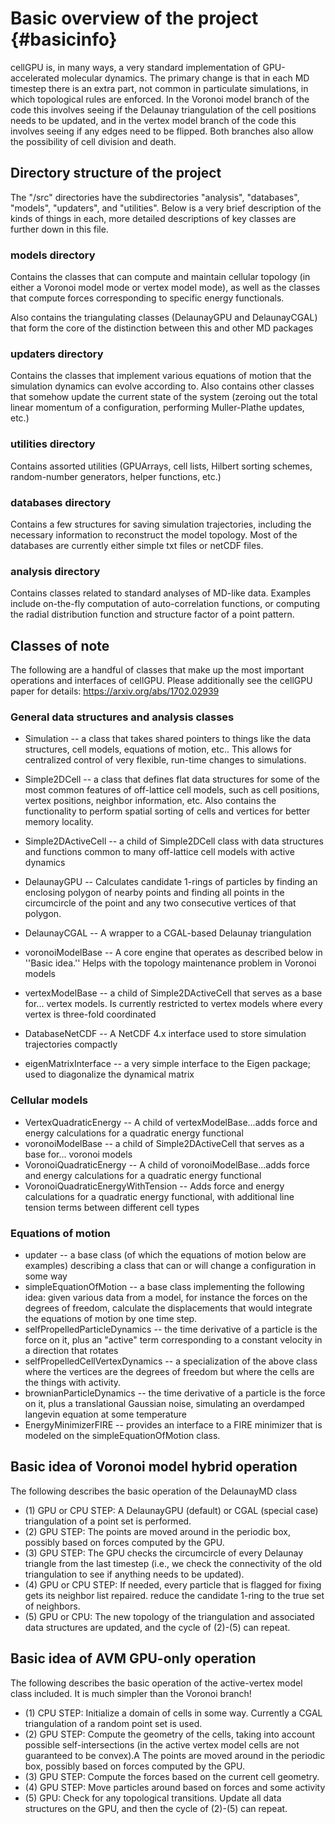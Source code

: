 # Basic overview of the project {#basicinfo}

cellGPU is, in many ways, a very standard implementation of GPU-accelerated molecular dynamics. The
primary change is that in each MD timestep there is an extra part, not common in particulate
simulations, in which topological rules are enforced. In the Voronoi model branch of the code this
involves seeing if the Delaunay triangulation of the cell positions needs to be updated, and in the
vertex model branch of the code this involves seeing if any edges need to be flipped. Both branches
also allow the possibility of cell division and death.

## Directory structure of the project

The "/src" directories have the subdirectories "analysis", "databases", "models",
"updaters", and "utilities". Below is a very brief description of the kinds of things in each, more
detailed descriptions of key classes are further down in this file.

### models directory

Contains the classes that can compute and maintain cellular topology (in either a Voronoi model mode
or vertex model mode), as well as the classes that compute forces corresponding to specific energy
functionals.

Also contains the triangulating classes (DelaunayGPU and DelaunayCGAL) that form the core of the distinction between this and other MD packages

### updaters directory

Contains the classes that implement various equations of motion that the simulation dynamics can
evolve according to. Also contains other classes that somehow update the current state of the system
(zeroing out the total linear momentum of a configuration, performing Muller-Plathe updates, etc.)

### utilities directory

Contains assorted utilities (GPUArrays, cell lists, Hilbert sorting schemes, random-number generators,
helper functions, etc.)

### databases directory

Contains a few structures for saving simulation trajectories, including the necessary information to
reconstruct the model topology. Most of the databases are currently either simple txt files or netCDF
files.

### analysis directory

Contains classes related to standard analyses of MD-like data. Examples include on-the-fly computation
of auto-correlation functions, or computing the radial distribution function and structure factor of
a point pattern.


## Classes of note

The following are a handful of classes that make up the most important operations and interfaces of cellGPU.
Please additionally see the cellGPU paper for details:
https://arxiv.org/abs/1702.02939

### General data structures and analysis classes

* Simulation -- a class that takes shared pointers to things like the data structures, cell models,
equations of motion, etc.. This allows for centralized control of very flexible, run-time
changes to simulations.

* Simple2DCell -- a class that defines flat data structures for some of the most common features of
off-lattice cell models, such as cell positions, vertex positions, neighbor information, etc. Also
contains the functionality to perform spatial sorting of cells and vertices for better memory locality.

* Simple2DActiveCell -- a child of Simple2DCell class with data structures and functions common to many
off-lattice cell models with active dynamics

* DelaunayGPU -- Calculates candidate 1-rings of particles by finding an enclosing polygon of nearby points
and finding all points in the circumcircle of the point and any two consecutive vertices of that polygon.

* DelaunayCGAL -- A wrapper to a CGAL-based Delaunay triangulation

* voronoiModelBase -- A core engine that operates as described below in ''Basic idea.'' Helps with
the topology maintenance problem in Voronoi models

* vertexModelBase -- a child of Simple2DActiveCell that serves as a base for... vertex models. Is currently
restricted to vertex models where every vertex is three-fold coordinated

* DatabaseNetCDF -- A NetCDF 4.x interface used to store simulation trajectories compactly

* eigenMatrixInterface -- a very simple interface to the Eigen package; used to diagonalize the dynamical matrix 

### Cellular models

* VertexQuadraticEnergy -- A child of vertexModelBase...adds force and energy calculations for a quadratic energy functional
* voronoiModelBase -- a child of Simple2DActiveCell that serves as a base for... voronoi models
* VoronoiQuadraticEnergy -- A child of voronoiModelBase...adds force and energy calculations for a quadratic energy functional
* VoronoiQuadraticEnergyWithTension -- Adds force and energy calculations for a quadratic energy
functional, with additional line tension terms between different cell types

### Equations of motion

* updater -- a base class (of which the equations of motion  below are examples) describing a class
that can or will change a configuration in some way
* simpleEquationOfMotion -- a base class implementing the following idea: given various data from a
model, for instance the forces on the degrees of freedom, calculate the displacements that would
integrate the equations of motion by one time step.
* selfPropelledParticleDynamics -- the time derivative of a particle is the force on it, plus an "active"
term corresponding to a constant velocity in a direction that rotates
* selfPropelledCellVertexDynamics -- a specialization of the above class where the vertices are the degrees
of freedom but where the cells are the things with activity.
* brownianParticleDynamics -- the time derivative of a particle is the force on it, plus a translational
Gaussian noise, simulating an overdamped langevin equation at some temperature
* EnergyMinimizerFIRE -- provides an interface to a FIRE minimizer that is modeled on the simpleEquationOfMotion
class.

## Basic idea of Voronoi model hybrid operation

The following describes the basic operation of the DelaunayMD class
* (1) GPU or CPU STEP: A DelaunayGPU (default) or CGAL (special case) triangulation of a point set is performed.
* (2) GPU STEP: The points are moved around in the periodic box, possibly based on forces computed
by the GPU.
* (3) GPU STEP: The GPU checks the circumcircle of every Delaunay triangle from the last timestep
(i.e., we check the connectivity of the old triangulation to see if anything needs to be updated).
* (4) GPU or CPU STEP: If needed, every particle that is flagged for fixing gets its neighbor list repaired. 
reduce the candidate 1-ring to the true set of neighbors.
* (5) GPU or CPU: The new topology of the triangulation and associated data structures are updated, and
the cycle of (2)-(5) can repeat.

## Basic idea of AVM GPU-only operation

The following describes the basic operation of the active-vertex model class included. It is much
simpler than the Voronoi branch!
* (1) CPU STEP: Initialize a domain of cells in some way. Currently a CGAL triangulation of a random
point set is used.
* (2) GPU STEP: Compute the geometry of the cells, taking into account possible self-intersections
(in the active vertex model cells are not guaranteed to be convex).A
The points are moved around in the periodic box, possibly based on forces computed by the GPU.
* (3) GPU STEP: Compute the forces based on the current cell geometry.
* (4) GPU STEP: Move particles around based on forces and some activity
* (5) GPU: Check for any topological transitions. Update all data structures on the GPU, and then
the cycle of (2)-(5) can repeat.
